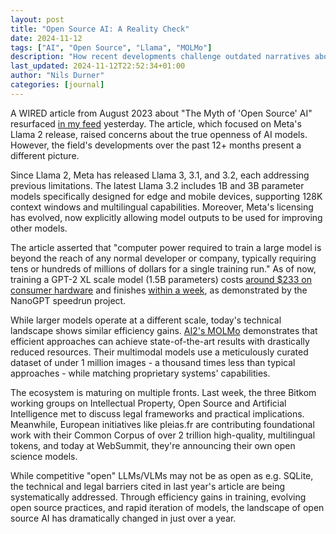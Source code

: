```yaml
---
layout: post
title: "Open Source AI: A Reality Check"
date: 2024-11-12
tags: ["AI", "Open Source", "Llama", "MOLMo"]
description: "How recent developments challenge outdated narratives about open source AI"
last_updated: 2024-11-12T22:52:34+01:00
author: "Nils Durner"
categories: [journal]
---
```


A WIRED article from August 2023 about "The Myth of 'Open Source' AI" resurfaced [in my feed](https://www.linkedin.com/feed/update/urn:li:activity:7261265671450202112?commentUrn=urn%3Ali%3Acomment%3A%28activity%3A7261265671450202112%2C7261678166912503808%29&dashCommentUrn=urn%3Ali%3Afsd_comment%3A%287261678166912503808%2Curn%3Ali%3Aactivity%3A7261265671450202112%29) yesterday. The article, which focused on Meta's Llama 2 release, raised concerns about the true openness of AI models. However, the field's developments over the past 12+ months present a different picture.

Since Llama 2, Meta has released Llama 3, 3.1, and 3.2, each addressing previous limitations. The latest Llama 3.2 includes 1B and 3B parameter models specifically designed for edge and mobile devices, supporting 128K context windows and multilingual capabilities. Moreover, Meta's licensing has evolved, now explicitly allowing model outputs to be used for improving other models.

The article asserted that "computer power required to train a large model is beyond the reach of any normal developer or company, typically requiring tens or hundreds of millions of dollars for a single training run." As of now, training a GPT-2 XL scale model (1.5B parameters) costs [around $233 on consumer hardware](https://github.com/KellerJordan/modded-nanogpt) and finishes [within a week](https://github.com/KellerJordan/modded-nanogpt/blob/master/records/102024_ScaleUp1B/ad8d7ae5-7b2d-4ee9-bc52-f912e9174d7a.txt), as demonstrated by the NanoGPT speedrun project.

While larger models operate at a different scale, today's technical landscape shows similar efficiency gains. [AI2's MOLMo](https://molmo.allenai.org/blog) demonstrates that efficient approaches can achieve state-of-the-art results with drastically reduced resources. Their multimodal models use a meticulously curated dataset of under 1 million images - a thousand times less than typical approaches - while matching proprietary systems' capabilities.

The ecosystem is maturing on multiple fronts. Last week, the three Bitkom working groups on Intellectual Property, Open Source and Artificial Intelligence met to discuss legal frameworks and practical implications. Meanwhile, European initiatives like pleias.fr are contributing foundational work with their Common Corpus of over 2 trillion high-quality, multilingual tokens, and today at WebSummit, they're announcing their own open science models.

While competitive "open" LLMs/VLMs may not be as open as e.g. SQLite, the technical and legal barriers cited in last year's article are being systematically addressed. Through efficiency gains in training, evolving open source practices, and rapid iteration of models, the landscape of open source AI has dramatically changed in just over a year.